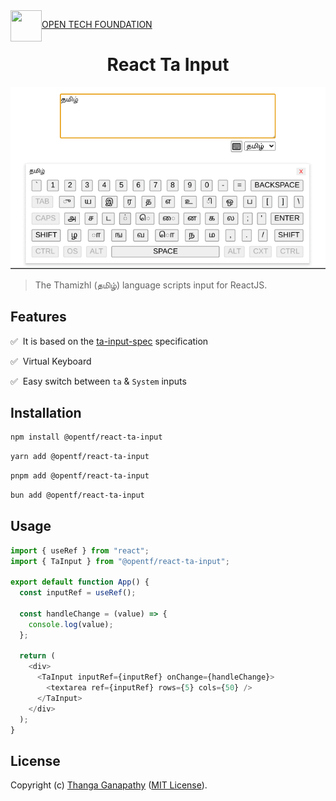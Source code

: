 <img align="left" src="https://open-tech-foundation.pages.dev/img/Logo.svg" width="50" height="50">

[OPEN TECH FOUNDATION](https://open-tech-foundation.pages.dev/)

<div align="center">

# React Ta Input

![Virtual Keyboard](./assets/demo.gif)

</div>

> The Thamizhl (தமிழ்) language scripts input for ReactJS.

## Features

✅&nbsp; It is based on the [ta-input-spec](https://github.com/Open-Tech-Foundation/ta-input-spec) specification

✅&nbsp; Virtual Keyboard

✅&nbsp; Easy switch between `ta` & `System` inputs

## Installation

```sh
npm install @opentf/react-ta-input
```

```sh
yarn add @opentf/react-ta-input
```

```sh
pnpm add @opentf/react-ta-input
```

```sh
bun add @opentf/react-ta-input
```

## Usage

```js
import { useRef } from "react";
import { TaInput } from "@opentf/react-ta-input";

export default function App() {
  const inputRef = useRef();

  const handleChange = (value) => {
    console.log(value);
  };

  return (
    <div>
      <TaInput inputRef={inputRef} onChange={handleChange}>
        <textarea ref={inputRef} rows={5} cols={50} />
      </TaInput>
    </div>
  );
}
```

## License

Copyright (c) [Thanga Ganapathy](https://github.com/Thanga-Ganapathy) ([MIT License](./LICENSE)).
